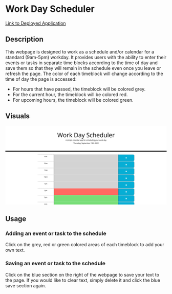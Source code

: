 # Work Day Scheduler

[Link to Deployed Application](https://505laura.github.io/work-day-scheduler)

## Description
This webpage is designed to work as a schedule and/or calendar for a standard (9am-5pm) workday. It provides users with the ability to enter their events or tasks in separate time blocks according to the time of day and save them so that they will remain in the schedule even once you leave or refresh the page. 
The color of each timeblock will change according to the time of day the page is accessed:
* For hours that have passed, the timeblock will be colored grey.
* For the current hour, the timeblock will be colored red.
* For upcoming hours, the timeblock will be colored green.

## Visuals
![Webpage](https://github.com/505laura/work-day-scheduler/blob/main/assets/images/work-day-scheduler.png?raw=true)

## Usage
### Adding an event or task to the schedule
Click on the grey, red or green colored areas of each timeblock to add your own text.

### Saving an event or task to the schedule
Click on the blue section on the right of the webpage to save your text to the page. 
If you would like to clear text, simply delete it and click the blue save section again.